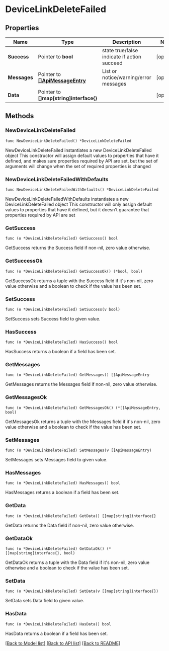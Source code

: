 # DeviceLinkDeleteFailed

## Properties

Name | Type | Description | Notes
------------ | ------------- | ------------- | -------------
**Success** | Pointer to **bool** | state true/false indicate if action succeed | [optional] 
**Messages** | Pointer to [**[]ApiMessageEntry**](ApiMessageEntry.md) | List or notice/warning/error messages | [optional] 
**Data** | Pointer to **[]map[string]interface{}** |  | [optional] 

## Methods

### NewDeviceLinkDeleteFailed

`func NewDeviceLinkDeleteFailed() *DeviceLinkDeleteFailed`

NewDeviceLinkDeleteFailed instantiates a new DeviceLinkDeleteFailed object
This constructor will assign default values to properties that have it defined,
and makes sure properties required by API are set, but the set of arguments
will change when the set of required properties is changed

### NewDeviceLinkDeleteFailedWithDefaults

`func NewDeviceLinkDeleteFailedWithDefaults() *DeviceLinkDeleteFailed`

NewDeviceLinkDeleteFailedWithDefaults instantiates a new DeviceLinkDeleteFailed object
This constructor will only assign default values to properties that have it defined,
but it doesn't guarantee that properties required by API are set

### GetSuccess

`func (o *DeviceLinkDeleteFailed) GetSuccess() bool`

GetSuccess returns the Success field if non-nil, zero value otherwise.

### GetSuccessOk

`func (o *DeviceLinkDeleteFailed) GetSuccessOk() (*bool, bool)`

GetSuccessOk returns a tuple with the Success field if it's non-nil, zero value otherwise
and a boolean to check if the value has been set.

### SetSuccess

`func (o *DeviceLinkDeleteFailed) SetSuccess(v bool)`

SetSuccess sets Success field to given value.

### HasSuccess

`func (o *DeviceLinkDeleteFailed) HasSuccess() bool`

HasSuccess returns a boolean if a field has been set.

### GetMessages

`func (o *DeviceLinkDeleteFailed) GetMessages() []ApiMessageEntry`

GetMessages returns the Messages field if non-nil, zero value otherwise.

### GetMessagesOk

`func (o *DeviceLinkDeleteFailed) GetMessagesOk() (*[]ApiMessageEntry, bool)`

GetMessagesOk returns a tuple with the Messages field if it's non-nil, zero value otherwise
and a boolean to check if the value has been set.

### SetMessages

`func (o *DeviceLinkDeleteFailed) SetMessages(v []ApiMessageEntry)`

SetMessages sets Messages field to given value.

### HasMessages

`func (o *DeviceLinkDeleteFailed) HasMessages() bool`

HasMessages returns a boolean if a field has been set.

### GetData

`func (o *DeviceLinkDeleteFailed) GetData() []map[string]interface{}`

GetData returns the Data field if non-nil, zero value otherwise.

### GetDataOk

`func (o *DeviceLinkDeleteFailed) GetDataOk() (*[]map[string]interface{}, bool)`

GetDataOk returns a tuple with the Data field if it's non-nil, zero value otherwise
and a boolean to check if the value has been set.

### SetData

`func (o *DeviceLinkDeleteFailed) SetData(v []map[string]interface{})`

SetData sets Data field to given value.

### HasData

`func (o *DeviceLinkDeleteFailed) HasData() bool`

HasData returns a boolean if a field has been set.


[[Back to Model list]](../README.md#documentation-for-models) [[Back to API list]](../README.md#documentation-for-api-endpoints) [[Back to README]](../README.md)


